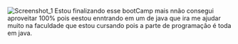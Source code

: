 ![Screenshot_1](https://user-images.githubusercontent.com/101990036/190045403-356502c3-979a-401a-b7a3-90f27242dbb9.png)
Estou finalizando esse bootCamp mais nnão consegui aproveitar 100% pois eestou enntrando em um de java que ira me ajudar muito na faculdade que estou cursando pois a parte de programação é toda em java.
